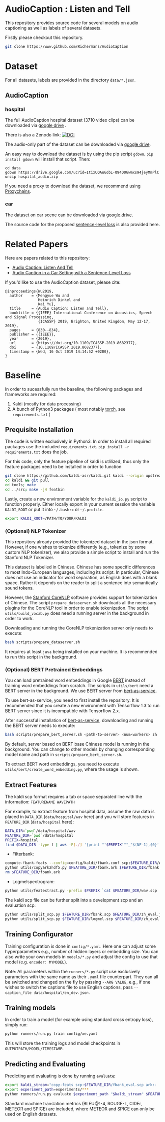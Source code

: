 # AudioCaption : Listen and Tell

This repository provides source code for several models on audio captioning as well as labels of several datasets.

Firstly please checkout this repository.

```bash
git clone https://www.github.com/Richermans/AudioCaption
```

# Dataset

For all datasets, labels are provided in the directory `data/*.json`.

## AudioCaption

### hospital

The full AudioCaption hospital dataset (3710 video clips) can be downloaded via [google drive](https://drive.google.com/open?id=1_osRNYzRQf4siCHHKwudZQc6x0XPSAb9) .

There is also a Zenodo link: [![DOI](https://zenodo.org/badge/DOI/10.5281/zenodo.3715277.svg)](https://doi.org/10.5281/zenodo.3715277)

The audio-only part of the dataset can be downloaded via [google drive](https://drive.google.com/file/d/1tixUQAuGobL-O94D0Gwmxs94jeyMmPlC/view?usp=sharing).

An easy way to download the dataset is by using the pip script `gdown`. `pip install gdown` will install that script. Then:

```
cd data
gdown https://drive.google.com/uc?id=1tixUQAuGobL-O94D0Gwmxs94jeyMmPlC
unzip hospital_audio.zip
```

If you need a proxy to download the dataset, we recommend using [Proxychains](https://github.com/rofl0r/proxychains-ng).

### car

The dataset on car scene can be downloaded via [google drive](https://drive.google.com/file/d/1D1h4_orPBVOlLX9rrnxYBtObD3tpp43B/view?usp=sharing).

The source code for the proposed [sentence-level loss](http://arxiv.org/abs/1905.13448) is also provided here.

# Related Papers
Here are papers related to this repository:
* [Audio Caption: Listen And Tell](https://arxiv.org/abs/1902.09254)
* [Audio Caption in a Car Setting with a Sentence-Level Loss](http://arxiv.org/abs/1905.13448)

If you'd like to use the AudioCaption dataset, please cite:
```
@inproceedings{Wu2019,
  author    = {Mengyue Wu and
               Heinrich Dinkel and
               Kai Yu},
  title     = {Audio Caption: Listen and Tell},
  booktitle = {{IEEE} International Conference on Acoustics, Speech and Signal Processing,
               {ICASSP} 2019, Brighton, United Kingdom, May 12-17, 2019},
  pages     = {830--834},
  publisher = {{IEEE}},
  year      = {2019},
  url       = {https://doi.org/10.1109/ICASSP.2019.8682377},
  doi       = {10.1109/ICASSP.2019.8682377},
  timestamp = {Wed, 16 Oct 2019 14:14:52 +0200},
}
```


# Baseline

In order to sucessfully run the baseline, the following packages and frameworks are required:

1. Kaldi (mostly for data processing)
2. A bunch of Python3 packages ( most notably [torch](https://pytorch.org/), see `requirements.txt` )

## Prequisite Installation

The code is written exclusively in Python3. In order to install all required packages use the included `requirements.txt`. `pip install -r requirements.txt` does the job.

For this code, only the feature pipeline of kaldi is utlilized, thus only the feature packages need to be installed in order to function

```bash
git clone https://github.com/kaldi-asr/kaldi.git kaldi --origin upstream
cd kaldi && git pull
cd tools; make
cd ../src; make -j4 featbin
```

Lastly, create a new environment variable for the `kaldi_io.py` script to function properly. Either locally export in your current session the variable `KALDI_ROOT` or put it into `~/.bashrc` or `~/.profile`.

```bash
export KALDI_ROOT=/PATH/TO/YOUR/KALDI
```

### (Optional) NLP Tokenizer

This repository already provided the tokenized dataset in the json format. However, if one wishes to tokenize differently (e.g., tokenize by some custom NLP tokenizer), we also provide a simple script to install and run the Stanford NLP Tokenizer.

This dataset is labelled in Chinese. Chinese has some specific differences to most Indo-European languages, including its script. In particular, Chinese does not use an indicator for word separation, as English does with a blank space. Rather it depends on the reader to split a sentence into semantically sound tokens.

However, the [Stanford CoreNLP](https://stanfordnlp.github.io/CoreNLP/) software provides support for tokenization of Chinese. The script `prepare_dataserver.sh` downloads all the necessary plugins for the CoreNLP tool in order to enable tokenization. The script `utils/build_vocab.py` does need a running server in the background in order to work.

Downloading and running the CoreNLP tokenization server only needs to execute:

```bash
bash scripts/prepare_dataserver.sh
```

It requires at least `java` being installed on your machine. It is recommended to run this script in the background.


### (Optional) BERT Pretrained Embeddings

You can load pretrained word embeddings in Google [BERT](https://github.com/google-research/bert#pre-trained-models) instead of training word embeddings from scratch. The scripts in `utils/bert` need a BERT server in the background. We use BERT server from [bert-as-service](https://github.com/hanxiao/bert-as-service).

To use bert-as-service, you need to first install the repository. It is recommended that you create a new environment with Tensorflow 1.3 to run BERT server since it is incompatible with Tensorflow 2.x.

After successful installation of [bert-as-service](https://github.com/hanxiao/bert-as-service), downloading and running the BERT server needs to execute:

```bash
bash scripts/prepare_bert_server.sh <path-to-server> <num-workers> zh
```

By default, server based on BERT base Chinese model is running in the background. You can change to other models by changing corresponding model name and path in `scripts/prepare_bert_server.sh`.

To extract BERT word embeddings, you need to execute `utils/bert/create_word_embedding.py`, where the usage is shown.


## Extract Features

The kaldi scp format requires a tab or space separated line with the information: `FEATURENAME WAVEPATH`

For example, to extract feature from hospital data, assume the raw data is placed in `DATA_DIR` (`data/hospital/wav` here) and you will store features in `FEATURE_DIR` (`data/hospital` here):

```bash
DATA_DIR=`pwd`/data/hospital/wav
FEATURE_DIR=`pwd`/data/hospital
PREFIX=hospital
find $DATA_DIR -type f | awk -F[./] '{print "'$PREFIX'""_"$(NF-1),$0}' > $FEATURE_DIR/wav.scp
```

* Filterbank:

```bash
compute-fbank-feats --config=config/kaldi/fbank.conf scp:$FEATURE_DIR/wav.scp ark:$FEATURE_DIR/fbank.ark
python utils/copyark2hdf5.py $FEATURE_DIR/fbank.ark $FEATURE_DIR/fbank.hdf5
rm $FEATURE_DIR/fbank.ark
```

* Logmelspectrogram:

```bash
python utils/featextract.py -prefix $PREFIX `cat $FEATURE_DIR/wav.scp | awk '{print $2}'` $FEATURE_DIR/logmel.hdf5 $FEATURE_DIR/logmel.scp mfcc -win_length 1764 -hop_length 882
```

The kaldi scp file can be further split into a development scp and an evaluation scp:
```bash
python utils/split_scp.py $FEATURE_DIR/fbank.scp $FEATURE_DIR/zh_eval.json
python utils/split_scp.py $FEATURE_DIR/logmel.scp $FEATURE_DIR/zh_eval.json
```

## Training Configurator

Training configuration is done in `config/*.yaml`. Here one can adjust some hyperparameters e.g., number of hidden layers or embedding size. You can also write your own models in `models/*.py` and adjust the config to use that model (e.g. `encoder: MYMODEL`). 

Note: All parameters within the `runners/*.py` script use exclusively parameters with the same name as their `.yaml` file counterpart. They can all be switched and changed on the fly by passing `--ARG VALUE`, e.g., if one wishes to switch the captions file to use English captions, pass `--caption_file data/hospital/en_dev.json`.


## Training models

In order to train a model (for example using standard cross entropy loss), simply run:

```bash
python runners/run.py train config/xe.yaml
```

This will store the training logs and model checkpoints in `OUTPUTPATH/MODEL/TIMESTAMP`.

## Predicting and Evaluating

Predicting and evaluating is done by running `evaluate`:

```bash
export kaldi_stream="copy-feats scp:$FEATURE_DIR/fbank_eval.scp ark:- |"
export experiment_path=experiments/***
python runners/run.py evaluate $experiment_path "$kaldi_stream" $FEATURE_DIR/zh_eval.json
```

Standard machine translation metrics (BLEU@1-4, ROUGE-L, CIDEr, METEOR and SPICE) are included, where METEOR and SPICE can only be used on English datasets.



